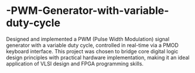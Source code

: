 # -PWM-Generator-with-variable-duty-cycle
Designed and implemented a PWM (Pulse Width Modulation) signal generator with a variable duty cycle, controlled in real-time via a PMOD keyboard interface. This project was chosen to bridge core digital logic design principles with practical hardware implementation, making it an ideal application of VLSI design and FPGA programming skills.
